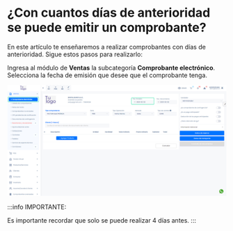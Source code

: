 # ¿Con cuantos días de anterioridad se puede emitir un comprobante?

En este artículo te enseñaremos a realizar comprobantes con días de anterioridad. Sigue estos pasos para realizarlo:

Ingresa al módulo de **Ventas** la subcategoría **Comprobante electrónico**. Selecciona la fecha de emisión que desee que el comprobante tenga.

![Alt text](img/Error5.jpg)

:::info IMPORTANTE:

Es importante recordar que solo se puede realizar 4 días antes.
:::
